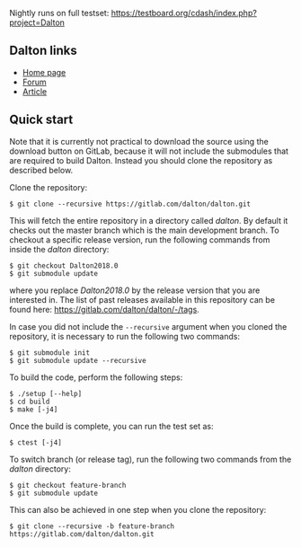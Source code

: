 Nightly runs on full testset: https://testboard.org/cdash/index.php?project=Dalton

## Dalton links

- [Home page](http://daltonprogram.org/)
- [Forum](http://forum.daltonprogram.org/)
- [Article](http://onlinelibrary.wiley.com/doi/10.1002/wcms.1172/abstract)


## Quick start

Note that it is currently not practical to download the source using the
download button on GitLab, because it will not include the submodules that are
required to build Dalton. Instead you should clone the repository as described
below.

Clone the repository:
```
$ git clone --recursive https://gitlab.com/dalton/dalton.git
```

This will fetch the entire repository in a directory called *dalton*. By default
it checks out the master branch which is the main development branch. To
checkout a specific release version, run the following commands from inside the
*dalton* directory:
```
$ git checkout Dalton2018.0
$ git submodule update
```
where you replace *Dalton2018.0* by the release version that you are
interested in. The list of past releases available in this repository can be
found here: https://gitlab.com/dalton/dalton/-/tags.

In case you did not include the `--recursive` argument when you cloned the
repository, it is necessary to run the following two commands:
```
$ git submodule init
$ git submodule update --recursive
```

To build the code, perform the following steps:
```
$ ./setup [--help]
$ cd build
$ make [-j4]
```

Once the build is complete, you can run the test set as:
```
$ ctest [-j4]
```

To switch branch (or release tag), run the following two commands from the *dalton* directory:
```
$ git checkout feature-branch
$ git submodule update
```
This can also be achieved in one step when you clone the repository:
```
$ git clone --recursive -b feature-branch https://gitlab.com/dalton/dalton.git
```
